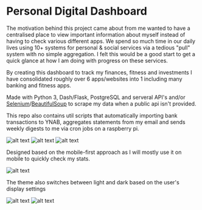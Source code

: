 # Personal Digital Dashboard

The motivation behind this project came about from me wanted to have a centralised place to view important information about myself instead of having to check various different apps. We spend so much time in our daily lives using 10+ systems for personal & social services via a tedious "pull" system with no simple aggregation. I felt this would be a good start to get a quick glance at how I am doing with progress on these services. 

By creating this dashboard to track my finances, fitness and investments I have consolidated roughly over 6 apps/websites into 1 including many banking and fitness apps. 

Made with Python 3, Dash/Flask, PostgreSQL and serveral API's and/or [Selenium](https://github.com/SeleniumHQ/selenium/tree/master/py)/[BeautifulSoup](https://www.crummy.com/software/BeautifulSoup/) to scrape my data when a public api isn't provided.

This repo also contains util scripts that automatically importing bank transactions to YNAB, aggregates statements from my email and sends weekly digests to me via cron jobs on a raspberry pi.

![alt text](https://i.imgur.com/8gu92qa.jpg "Logo Title Text 1")
![alt text](https://i.imgur.com/rSgHcDY.jpg "Logo Title Text 1")
![alt text](https://i.imgur.com/IQ53QRW.jpg "Logo Title Text 1")

Designed based on the mobile-first approach as I will mostly use it on mobile to quickly check my stats.

![alt text](https://i.imgur.com/HVZdPfD.jpg "Logo Title Text 1")


The theme also switches between light and dark based on the user's display settings

![alt text](https://i.imgur.com/TgFDKth.jpg "Logo Title Text 1")
![alt text](https://i.imgur.com/TYg2Qau.jpg "Logo Title Text 1")
